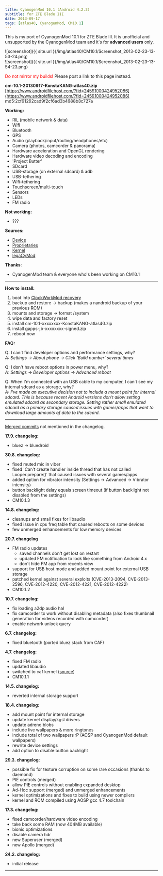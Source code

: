 ```yaml
---
title: CyanogenMod 10.1 (Android 4.2.2)
subtitle: for ZTE Blade III
date: 2013-09-17
tags: [atlas40, CyanogenMod, CM10.1]
---
```


This is my port of CyanogenMod 10.1 for ZTE Blade III. It is unofficial and unsupported by the CyanogenMod team and it's for **advanced users** only.

![screenshot]({{ site.url }}/img/atlas40/CM10.1/Screenshot_2013-02-23-13-53-24.png)  
![screenshot]({{ site.url }}/img/atlas40/CM10.1/Screenshot_2013-02-23-13-54-23.png)

<span style="color:#FF0000;">Do not mirror my builds!</span> Please post a link to this page instead.

**cm-10.1-20130917-KonstaKANG-atlas40.zip**  
[https://www.androidfilehost.com/?fid=24591000424952086](https://www.androidfilehost.com/?fid=24591000424952086)  
md5:2cf91292cad9f2cf6ad3b4688b8c727a

**Working:**

- RIL (mobile network & data)
- Wifi
- Bluetooth
- GPS
- Audio (playback/input/routing/headphones/etc)
- Camera (photos, camcorder & panorama)
- Hardware acceleration and OpenGL rendering
- Hardware video decoding and encoding
- 'Project Butter'
- SDcard
- USB-storage (on external sdcard) & adb
- USB-tethering
- Wifi-tethering
- Touchscreen/multi-touch
- Sensors
- LEDs
- FM radio

**Not working:**

- ???

**Sources:**

- [Device](https://github.com/KonstaT/android_device_zte_atlas40/tree/cm-10.1)
- [Proprietaries](https://github.com/KonstaT/proprietary_vendor_zte/tree/cm-10.1)
- [Kernel](https://github.com/KonstaT/android_kernel_zte_msm7x27a/tree/cm-10.1)
- [legaCyMod](https://github.com/legaCyMod)

**Thanks:**

- CyanogenMod team & everyone who's been working on CM10.1

----

**How to install:**

1. boot into [ClockWorkMod recovery](/devices/atlas40/CWM)
2. backup and restore -> backup (makes a nandroid backup of your previous ROM)
3. mounts and storage -> format /system
4. wipe data and factory reset
5. install cm-10.1-xxxxxxxx-KonstaKANG-atlas40.zip
6. install gapps-jb-xxxxxxxx-signed.zip
7. reboot now

**FAQ:**

Q: I can't find developer options and performance settings, why?  
*A: Settings -> About phone -> Click 'Build number' several times*

Q: I don't have reboot options in power menu, why?  
*A: Settings -> Developer options -> Advanced reboot*

Q: When I'm connected with an USB cable to my computer, I can't see my internal sdcard as a storage, why?  
*A: I've made an executive decision not to include a mount point for internal sdcard. This is because recent Android versions don't allow setting emulated sdcard as secondary storage. Setting rather small emulated sdcard as a primary storage caused issues with games/apps that want to download large amounts of data to the sdcard.*

----

[Merged commits](https://review.lineageos.org/#/q/status:merged++branch:cm-10.1+-project:%255E.*device.*+-project:%255E.*kernel.*,n,z) not mentioned in the changelog.

**17.9. changelog:**

- bluez -> bluedroid

**30.8. changelog:**

- fixed muted mic in viber
- fixed 'Can't create handler inside thread that has not called Looper.prepare()' that caused issues with several games/apps
- added option for vibrator intensity (Settings -> Advanced -> Vibrator intensity)
- button backlight delay equals screen timeout (if button backlight not disabled from the settings)
- CM10.1.3

**14.8. changelog:**

- cleanups and small fixes for libaudio
- fixed issue in cpu freq table that caused reboots on some devices
- few unmerged enhancements for low memory devices

**20.7. changelog**

- FM radio updates
  - saved channels don't get lost on restart
  - updated FM notification to look like something from Android 4.x
  - don't hide FM app from recents view
- support for USB host mode and added mount point for external USB storage
- patched kernel against several exploits (CVE-2013-2094, CVE-2013-2596, CVE-2012-4220, CVE-2012-4221, CVE-2012-4222)
- CM10.1.2

**10.7. changelog:**

- fix loading a2dp audio hal
- fix camcorder to work without disabling metadata (also fixes thumbnail generation for videos recorded with camcorder)
- enable network unlock query

**6.7. changelog:**

- fixed bluetooth (ported bluez stack from CAF)

**4.7. changelog:**

- fixed FM radio
- updated libaudio
- switched to caf kernel ([source](https://github.com/KonstaT/android_kernel_zte_msm7x27a/tree/rb1))
- CM10.1.1

**14.5. changelog:**

- reverted internal storage support

**18.4. changelog:**

- add mount point for internal storage
- update kernel display/kgsl drivers
- update adreno blobs
- include live wallpapers & more ringtones
- include total of two wallpapers :P (AOSP and CyanogenMod default wallpapers)
- rewrite device settings
- add option to disable button backlight

**29.3. changelog:**

- possible fix for texture corruption on some rare occasions (thanks to daemond)
- PIE controls (merged)
- allow PIE controls without enabling expanded desktop
- Ad-Hoc support (merged) and unmerged enhancements
- kernel optimizations and fixes to build using newer compilers
- kernel and ROM compiled using AOSP gcc 4.7 toolchain

**17.3. changelog:**

- fixed camcorder/hardware video encoding
- take back some RAM (now 404MB available)
- bionic optimizations
- disable camera hdr
- new Superuser (merged)
- new Apollo (merged)

**24.2. changelog:**

- initial release

----
